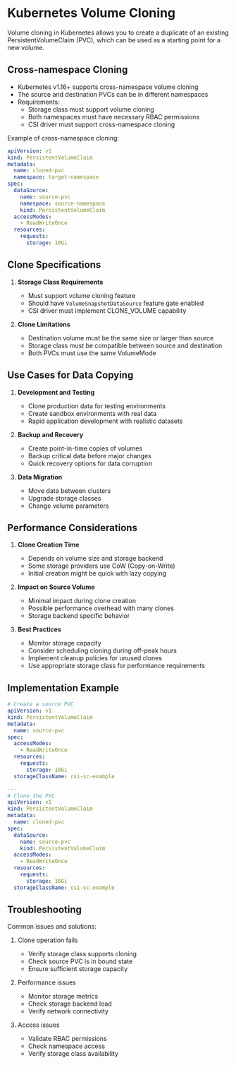 # Kubernetes Volume Cloning

Volume cloning in Kubernetes allows you to create a duplicate of an existing PersistentVolumeClaim (PVC), which can be used as a starting point for a new volume.

## Cross-namespace Cloning

- Kubernetes v1.16+ supports cross-namespace volume cloning
- The source and destination PVCs can be in different namespaces
- Requirements:
  - Storage class must support volume cloning
  - Both namespaces must have necessary RBAC permissions
  - CSI driver must support cross-namespace cloning

Example of cross-namespace cloning:
```yaml
apiVersion: v1
kind: PersistentVolumeClaim
metadata:
  name: cloned-pvc
  namespace: target-namespace
spec:
  dataSource:
    name: source-pvc
    namespace: source-namespace
    kind: PersistentVolumeClaim
  accessModes:
    - ReadWriteOnce
  resources:
    requests:
      storage: 10Gi
```

## Clone Specifications

1. **Storage Class Requirements**
   - Must support volume cloning feature
   - Should have `VolumeSnapshotDataSource` feature gate enabled
   - CSI driver must implement CLONE_VOLUME capability

2. **Clone Limitations**
   - Destination volume must be the same size or larger than source
   - Storage class must be compatible between source and destination
   - Both PVCs must use the same VolumeMode

## Use Cases for Data Copying

1. **Development and Testing**
   - Clone production data for testing environments
   - Create sandbox environments with real data
   - Rapid application development with realistic datasets

2. **Backup and Recovery**
   - Create point-in-time copies of volumes
   - Backup critical data before major changes
   - Quick recovery options for data corruption

3. **Data Migration**
   - Move data between clusters
   - Upgrade storage classes
   - Change volume parameters

## Performance Considerations

1. **Clone Creation Time**
   - Depends on volume size and storage backend
   - Some storage providers use CoW (Copy-on-Write)
   - Initial creation might be quick with lazy copying

2. **Impact on Source Volume**
   - Minimal impact during clone creation
   - Possible performance overhead with many clones
   - Storage backend specific behavior

3. **Best Practices**
   - Monitor storage capacity
   - Consider scheduling cloning during off-peak hours
   - Implement cleanup policies for unused clones
   - Use appropriate storage class for performance requirements

## Implementation Example

```yaml
# Create a source PVC
apiVersion: v1
kind: PersistentVolumeClaim
metadata:
  name: source-pvc
spec:
  accessModes:
    - ReadWriteOnce
  resources:
    requests:
      storage: 10Gi
  storageClassName: csi-sc-example

---
# Clone the PVC
apiVersion: v1
kind: PersistentVolumeClaim
metadata:
  name: cloned-pvc
spec:
  dataSource:
    name: source-pvc
    kind: PersistentVolumeClaim
  accessModes:
    - ReadWriteOnce
  resources:
    requests:
      storage: 10Gi
  storageClassName: csi-sc-example
```

## Troubleshooting

Common issues and solutions:
1. Clone operation fails
   - Verify storage class supports cloning
   - Check source PVC is in bound state
   - Ensure sufficient storage capacity

2. Performance issues
   - Monitor storage metrics
   - Check storage backend load
   - Verify network connectivity

3. Access issues
   - Validate RBAC permissions
   - Check namespace access
   - Verify storage class availability
